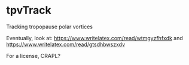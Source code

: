 tpvTrack
========

Tracking tropopause polar vortices

Eventually, look at: https://www.writelatex.com/read/wtmgyzfhfxdk and https://www.writelatex.com/read/gtsdhbwszxdv

For a license, CRAPL?
